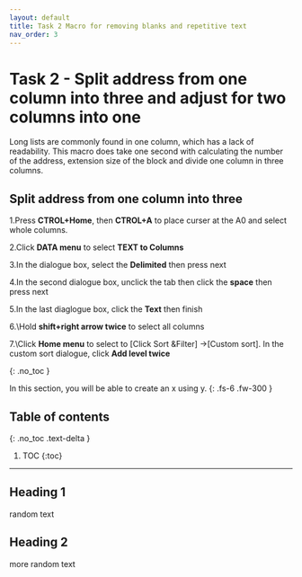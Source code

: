 ```yaml
---
layout: default
title: Task 2 Macro for removing blanks and repetitive text
nav_order: 3
---
```


# Task 2 - Split address from one column into three and adjust for two columns into one 

Long lists are commonly found in one column, which has a lack of readability. This macro does take one second with calculating the number of the address, extension size of the block and divide one column in three columns. 

 ## Split address from one column into three
 
 1\.Press **CTROL+Home**, then **CTROL+A** to place curser at the A0 and select whole columns.
 
 2\.Click **DATA menu** to select **TEXT to Columns**
 
 3\.In the dialogue box, select the **Delimited** then press next
 
 4\.In the second dialogue box, unclick the tab then click the **space** then press next
 
 5\.In the last diaglogue box, click the **Text** then finish
 
 6.\Hold **shift+right arrow twice** to select all columns
 
 7.\Click **Home menu** to select to [Click Sort &Filter] ->[Custom sort].
    In the custom sort dialogue, click **Add level twice**  
 
{: .no_toc }


In this section, you will be able to create an x using y.
{: .fs-6 .fw-300 }

## Table of contents
{: .no_toc .text-delta }

1. TOC
{:toc}

---

## Heading 1

random text

## Heading 2
more random text
